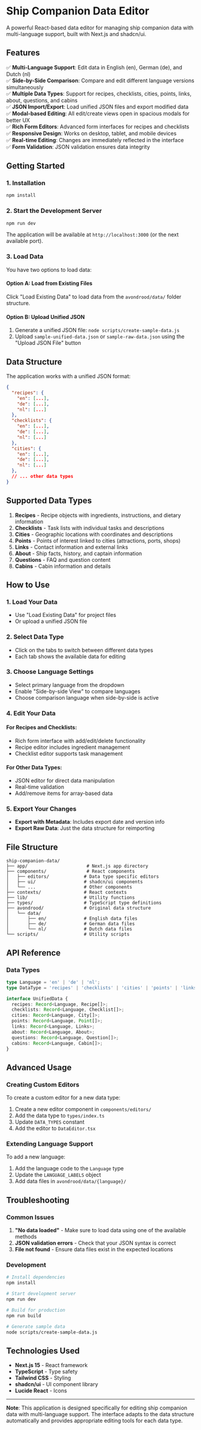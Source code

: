 # Ship Companion Data Editor

A powerful React-based data editor for managing ship companion data with multi-language support, built with Next.js and shadcn/ui.

## Features

✅ **Multi-Language Support**: Edit data in English (en), German (de), and Dutch (nl)  
✅ **Side-by-Side Comparison**: Compare and edit different language versions simultaneously  
✅ **Multiple Data Types**: Support for recipes, checklists, cities, points, links, about, questions, and cabins  
✅ **JSON Import/Export**: Load unified JSON files and export modified data  
✅ **Modal-based Editing**: All edit/create views open in spacious modals for better UX  
✅ **Rich Form Editors**: Advanced form interfaces for recipes and checklists  
✅ **Responsive Design**: Works on desktop, tablet, and mobile devices  
✅ **Real-time Editing**: Changes are immediately reflected in the interface  
✅ **Form Validation**: JSON validation ensures data integrity  

## Getting Started

### 1. Installation

```bash
npm install
```

### 2. Start the Development Server

```bash
npm run dev
```

The application will be available at `http://localhost:3000` (or the next available port).

### 3. Load Data

You have two options to load data:

#### Option A: Load from Existing Files
Click "Load Existing Data" to load data from the `avondrood/data/` folder structure.

#### Option B: Upload Unified JSON
1. Generate a unified JSON file: `node scripts/create-sample-data.js`
2. Upload `sample-unified-data.json` or `sample-raw-data.json` using the "Upload JSON File" button

## Data Structure

The application works with a unified JSON format:

```json
{
  "recipes": {
    "en": [...],
    "de": [...],
    "nl": [...]
  },
  "checklists": {
    "en": [...],
    "de": [...],
    "nl": [...]
  },
  "cities": {
    "en": [...],
    "de": [...],
    "nl": [...]
  },
  // ... other data types
}
```

## Supported Data Types

1. **Recipes** - Recipe objects with ingredients, instructions, and dietary information
2. **Checklists** - Task lists with individual tasks and descriptions
3. **Cities** - Geographic locations with coordinates and descriptions
4. **Points** - Points of interest linked to cities (attractions, ports, shops)
5. **Links** - Contact information and external links
6. **About** - Ship facts, history, and captain information
7. **Questions** - FAQ and question content
8. **Cabins** - Cabin information and details

## How to Use

### 1. Load Your Data
- Use "Load Existing Data" for project files
- Or upload a unified JSON file

### 2. Select Data Type
- Click on the tabs to switch between different data types
- Each tab shows the available data for editing

### 3. Choose Language Settings
- Select primary language from the dropdown
- Enable "Side-by-side View" to compare languages
- Choose comparison language when side-by-side is active

### 4. Edit Your Data

#### For Recipes and Checklists:
- Rich form interface with add/edit/delete functionality
- Recipe editor includes ingredient management
- Checklist editor supports task management

#### For Other Data Types:
- JSON editor for direct data manipulation
- Real-time validation
- Add/remove items for array-based data

### 5. Export Your Changes
- **Export with Metadata**: Includes export date and version info
- **Export Raw Data**: Just the data structure for reimporting

## File Structure

```
ship-companion-data/
├── app/                      # Next.js app directory
├── components/               # React components
│   ├── editors/             # Data type specific editors
│   ├── ui/                  # shadcn/ui components
│   └── ...                  # Other components
├── contexts/                # React contexts
├── lib/                     # Utility functions
├── types/                   # TypeScript type definitions
├── avondrood/               # Original data structure
│   └── data/
│       ├── en/              # English data files
│       ├── de/              # German data files
│       └── nl/              # Dutch data files
└── scripts/                 # Utility scripts
```

## API Reference

### Data Types

```typescript
type Language = 'en' | 'de' | 'nl';
type DataType = 'recipes' | 'checklists' | 'cities' | 'points' | 'links' | 'about' | 'questions' | 'cabins';

interface UnifiedData {
  recipes: Record<Language, Recipe[]>;
  checklists: Record<Language, Checklist[]>;
  cities: Record<Language, City[]>;
  points: Record<Language, Point[]>;
  links: Record<Language, Links>;
  about: Record<Language, About>;
  questions: Record<Language, Question[]>;
  cabins: Record<Language, Cabin[]>;
}
```

## Advanced Usage

### Creating Custom Editors

To create a custom editor for a new data type:

1. Create a new editor component in `components/editors/`
2. Add the data type to `types/index.ts`
3. Update `DATA_TYPES` constant
4. Add the editor to `DataEditor.tsx`

### Extending Language Support

To add a new language:

1. Add the language code to the `Language` type
2. Update the `LANGUAGE_LABELS` object
3. Add data files in `avondrood/data/{language}/`

## Troubleshooting

### Common Issues

1. **"No data loaded"** - Make sure to load data using one of the available methods
2. **JSON validation errors** - Check that your JSON syntax is correct
3. **File not found** - Ensure data files exist in the expected locations

### Development

```bash
# Install dependencies
npm install

# Start development server
npm run dev

# Build for production
npm run build

# Generate sample data
node scripts/create-sample-data.js
```

## Technologies Used

- **Next.js 15** - React framework
- **TypeScript** - Type safety
- **Tailwind CSS** - Styling
- **shadcn/ui** - UI component library
- **Lucide React** - Icons

---

**Note**: This application is designed specifically for editing ship companion data with multi-language support. The interface adapts to the data structure automatically and provides appropriate editing tools for each data type.